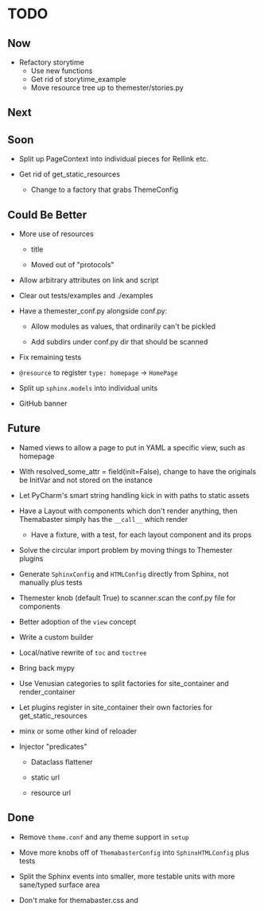 # TODO

## Now

- Refactory storytime
  * Use new functions
  * Get rid of storytime_example
  * Move resource tree up to themester/stories.py
  
## Next


## Soon

- Split up PageContext into individual pieces for Rellink etc.

- Get rid of get_static_resources
  * Change to a factory that grabs ThemeConfig

## Could Be Better

- More use of resources

    - title
    
    - Moved out of "protocols"
    
- Allow arbitrary attributes on link and script

- Clear out tests/examples and ./examples

- Have a themester_conf.py alongside conf.py:

    - Allow modules as values, that ordinarily can't be pickled
    
    - Add subdirs under conf.py dir that should be scanned

- Fix remaining tests

- `@resource` to register `type: homepage` -> `HomePage`

- Split up `sphinx.models` into individual units

- GitHub banner

## Future

- Named views to allow a page to put in YAML a specific view, such as homepage

- With resolved_some_attr = field(init=False), change to have the originals be InitVar and not stored on the instance

- Let PyCharm's smart string handling kick in with paths to static assets

- Have a Layout with components which don't render anything, then Themabaster simply has the `__call__` which render

    - Have a fixture, with a test, for each layout component and its props

- Solve the circular import problem by moving things to Themester plugins

- Generate `SphinxConfig` and `HTMLConfig` directly from Sphinx, not manually plus tests

- Themester knob (default True) to scanner.scan the conf.py file for components

- Better adoption of the `view` concept

- Write a custom builder

- Local/native rewrite of `toc` and `toctree`

- Bring back mypy
    
- Use Venusian categories to split factories for site_container and render_container

- Let plugins register in site_container their own factories for get_static_resources 

- minx or some other kind of reloader

- Injector "predicates"

    - Dataclass flattener
    
    - static url
    
    - resource url
## Done

- Remove `theme.conf` and any theme support in `setup`

- Move more knobs off of `ThemabasterConfig` into `SphinxHTMLConfig` plus tests

- Split the Sphinx events into smaller, more testable units with more sane/typed surface area

- Don't make <link> for themabaster.css and <script> for etc. use css_files and js_files

- Switch integration tests to use myst

- Move `__call__` variables out and either into `__post_init__` or properties

- Stop registering Themabaster as a Sphinx extension

    - Make it a themester plugin
    
    - But allow it to do copy files as part of the Sphinx build process finishing
    
        - Perhaps by having a `sphinx_setup(app)` protocol on each plugin

- Get autodoc into the integration tests

- Bring back simplified resources

    - No tree
    
    - Just Sphinx snippet in inject_page
    
    - Get the type: page value and match to configured resource types
    
- Move canonical link to its own component

- Get stuff out of Head and injected into component rather than passed as prop

- Sidebars from alabaster

- Decouple themester

    - Change wired_setup protocol to send both registry and scanner
    
    - Move sphinx_config etc. singleton registration out of themester.sphinx into themabaster

- Move `storytime` from goku to here

- Get rid of PrevLink and NextLink and stop injecting into this_container fixture, get from page context

- Switch storytime to use a themester app

- Flatten configs

- URL factory which gets Resource instead of Context and Themester automatically registers

- Let Storytime "acquire" certain story defaults from a component's parent dirs

- Refactor Sphinx
